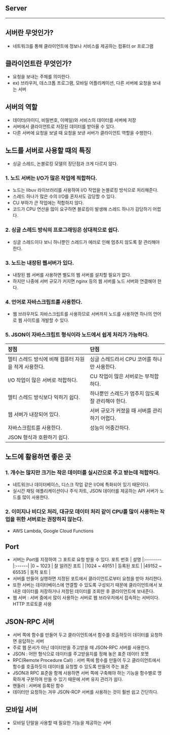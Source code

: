 Server
-----------------------
- - -
## 서버란 무엇인가?
- 네트워크를 통해 클라이언트에 정보나 서비스를 제공하는 컴퓨터 or 프로그램
## 클라이언트란 무엇인가?
- 요청을 보내는 주체를 의미한다.
- ex) 브라우저, 데스크톱 프로그램, 모바일 어플리케이션, 다른 서버에 요청을 보내는 서버
## 서버의 역할
- 데이터(아이디, 비밀번호, 이메일)와 서비스의 데이터를 서버에 저장
- 서버에서 클라이언트로 저장된 데이터를 받아올 수 있다.
- 다른 서버에 요청을 보낼 때 요청을 보낸 서버가 클라이언트 역할을 수행한다.
## 노드를 서버로 사용할 때의 특징
- 싱글 스레드, 논블로킹 모델의 장단점과 크게 다르지 않다.
### 1. 노드 서버는 I/O가 많은 작업에 적합하다.
- 노드는 libuv 라이브러리를 사용하여 I/O 작업을 논블로킹 방식으로 처리해준다.
- 스레드 하나가 많은 수의 I/O를 혼자서도 감당할 수 있다.
- CU 부하가 큰 작업에는 적합하지 않다.
- 코드가 CPU 연산을 많이 요구하면 블로킹이 발생해 스레드 하나가 감당하기 어렵다.
### 2. 싱글 스레드 방식의 프로그래밍은 상대적으로 쉽다.
- 싱글 스레드이다 보니 하나뿐인 스레드가 에러로 인해 멈추지 않도록 잘 관리해야 한다.
### 3. 노드는 내장된 웹서버가 있다.
- 내장된 웹 서버를 사용하면 별도의 웹 서버를 설치할 필요가 없다.
- 하지만 나중에 서버 규모가 커지면 nginx 등의 웹 서버를 노드 서버와 연결해야 한다.
### 4. 언어로 자바스크립트를 사용한다.
- 웹 브라우저도 자바스크립트를 사용하므로 서버까지 노드를 사용하면 하나의 언어로 웹 사이트를 개발할 수 있다.
### 5. JSON이 자바스크립트 형식이라 노드에서 쉽게 처리가 가능하다.

 장점 | 단점 
|:--------|:------|
|멀티 스레드 방식에 비해 컴퓨터 자원을 적게 사용한다. | 싱글 스레드라서 CPU 코어를 하나만 사용한다. |
| I/O 작업이 많은 서버로 적합하다. | CU 작업이 많은 서버로는 부적합하다. |
| 멀티 스레드 방식보다 익히기 쉽다. | 하나뿐인 스레드가 멈추지 않도록 잘 관리해야 한다. |
| 웹 서버가 내장되어 있다. | 서버 규모가 커졌을 때 서버를 관리하기 어렵다. |
| 자바스크립트를 사용한다. | 성능이 어중간하다.|
|JSON 형식과 호환하기 쉽다. | |

## 노드에 활용하면 좋은 곳
### 1. 개수는 많지만 크기는 작은 데이터를 실시간으로 주고 받는데 적합하다.
- 네트워크나 데이터베이스, 디스크 작업 같은 I/O에 특화되어 있기 때문이다.
- 실시간 채팅 애플리케이션이나 주식 차트, JSON 데이터를 제공하는 API 서버가 노드를 많이 사용한다.
### 2. 이미지나 비디오 처리, 대규모 데이터 처리 같이 CPU를 많이 사용하는 작업을 위한 서버로는 권장하지 않는다.
- AWS Lambda, Google Cloud Functions

## Port
- 서버는 Port를 지정하여 그 포트로 요청 받을 수 있다.
 포트 번호 | 설명 
|:--------|:------|
|0 ~ 1023 | 잘 알려진 포트 |
|1024 ~ 49151 | 등록된 포트 |
|49152 ~ 65535 | 동적 포트 |
- 서버를 만들어 실행하면 지정된 포트에서 클라이언트로부터 요청을 받아 처리한다.
- 또한 서버는 데이터베이스에 연결할 수 있도록 구성되기 때문에 클라이언트에서 보내온 데이터를 저장하거나 저장된 데이터를 조회한 후 클라이언트에 보내준다.
- 웹 서버 : 서버 중에서 많이 사용하는 서버로 웹 브라우저에서 접속하는 서버이다. HTTP 프로토콜 사용

## JSON-RPC 서버
- 서버 쪽에 함수를 만들어 두고 클라이언트에서 함수를 호출하듯이 데이터를 요청하면 응답하는 서버
- 주로 웹 문서가 아닌 데이터만을 주고받을 때 JSON-RPC 서버를 사용한다.
- JSON : 어떤 형식으로 데이터를 주고받을지를 정해 놓은 표준 데이터 포멧
- RPC(Remote Procedure Call) : 서버 쪽에 함수를 만들어 두고 클라이언트에서 함수를 호출하듯이 데이터를 요청할 수 있도록 만들어 주는 표준
- JSON과 RPC 표준을 함께 사용하면 서버 쪽에 구축해야 하는 기능을 함수별로 명확하게 구분하여 만들 수 있기 때문에 서버 유지 관리가 쉽다.
- 핸들러 : 서버에 등록된 함수
- 데이터만 요청하는 겨우 JSON-RCP 서버를 사용하는 것이 훨씬 쉽고 간단하다.

## 모바일 서버
- 모바일 단말을 사용할 때 필요한 기능을 제공하는 서버
- 